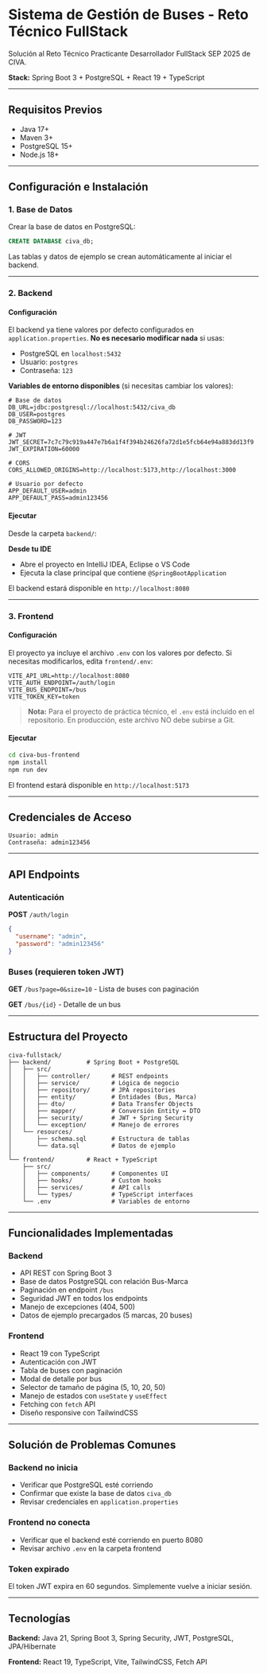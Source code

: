 # Sistema de Gestión de Buses - Reto Técnico FullStack

Solución al Reto Técnico Practicante Desarrollador FullStack SEP 2025 de CIVA.

**Stack:** Spring Boot 3 + PostgreSQL + React 19 + TypeScript

---

## Requisitos Previos

- Java 17+
- Maven 3+
- PostgreSQL 15+
- Node.js 18+

---

## Configuración e Instalación

### 1. Base de Datos

Crear la base de datos en PostgreSQL:

```sql
CREATE DATABASE civa_db;
```

Las tablas y datos de ejemplo se crean automáticamente al iniciar el backend.

---

### 2. Backend

#### Configuración

El backend ya tiene valores por defecto configurados en `application.properties`. **No es necesario modificar nada** si usas:

- PostgreSQL en `localhost:5432`
- Usuario: `postgres`
- Contraseña: `123`

**Variables de entorno disponibles** (si necesitas cambiar los valores):

```properties
# Base de datos
DB_URL=jdbc:postgresql://localhost:5432/civa_db
DB_USER=postgres
DB_PASSWORD=123

# JWT
JWT_SECRET=7c7c79c919a447e7b6a1f4f394b24626fa72d1e5fcb64e94a883dd13f9
JWT_EXPIRATION=60000

# CORS
CORS_ALLOWED_ORIGINS=http://localhost:5173,http://localhost:3000

# Usuario por defecto
APP_DEFAULT_USER=admin
APP_DEFAULT_PASS=admin123456
```

#### Ejecutar

Desde la carpeta `backend/`:

**Desde tu IDE**
- Abre el proyecto en IntelliJ IDEA, Eclipse o VS Code
- Ejecuta la clase principal que contiene `@SpringBootApplication`


El backend estará disponible en `http://localhost:8080`

---

### 3. Frontend

#### Configuración

El proyecto ya incluye el archivo `.env` con los valores por defecto. Si necesitas modificarlos, edita `frontend/.env`:

```env
VITE_API_URL=http://localhost:8080
VITE_AUTH_ENDPOINT=/auth/login
VITE_BUS_ENDPOINT=/bus
VITE_TOKEN_KEY=token
```
> **Nota:** Para el proyecto de práctica técnico, el `.env` está incluido en el repositorio. En producción, este archivo NO debe subirse a Git.

#### Ejecutar

```bash
cd civa-bus-frontend
npm install
npm run dev
```

El frontend estará disponible en `http://localhost:5173`

---

## Credenciales de Acceso

```
Usuario: admin
Contraseña: admin123456
```

---

## API Endpoints

### Autenticación

**POST** `/auth/login`
```json
{
  "username": "admin",
  "password": "admin123456"
}
```

### Buses (requieren token JWT)

**GET** `/bus?page=0&size=10` - Lista de buses con paginación

**GET** `/bus/{id}` - Detalle de un bus

---

## Estructura del Proyecto

```
civa-fullstack/
├── backend/          # Spring Boot + PostgreSQL
│   ├── src/
│   │   ├── controller/      # REST endpoints
│   │   ├── service/         # Lógica de negocio
│   │   ├── repository/      # JPA repositories
│   │   ├── entity/          # Entidades (Bus, Marca)
│   │   ├── dto/             # Data Transfer Objects
│   │   ├── mapper/          # Conversión Entity ↔ DTO
│   │   ├── security/        # JWT + Spring Security
│   │   └── exception/       # Manejo de errores
│   └── resources/
│       ├── schema.sql       # Estructura de tablas
│       └── data.sql         # Datos de ejemplo
│
└── frontend/         # React + TypeScript
    ├── src/
    │   ├── components/      # Componentes UI
    │   ├── hooks/           # Custom hooks
    │   ├── services/        # API calls
    │   └── types/           # TypeScript interfaces
    └── .env                 # Variables de entorno
```

---

## Funcionalidades Implementadas

### Backend
- API REST con Spring Boot 3
- Base de datos PostgreSQL con relación Bus-Marca
- Paginación en endpoint `/bus`
- Seguridad JWT en todos los endpoints
- Manejo de excepciones (404, 500)
- Datos de ejemplo precargados (5 marcas, 20 buses)

### Frontend
- React 19 con TypeScript
- Autenticación con JWT
- Tabla de buses con paginación
- Modal de detalle por bus
- Selector de tamaño de página (5, 10, 20, 50)
- Manejo de estados con `useState` y `useEffect`
- Fetching con `fetch` API
- Diseño responsive con TailwindCSS

---

## Solución de Problemas Comunes

### Backend no inicia
- Verificar que PostgreSQL esté corriendo
- Confirmar que existe la base de datos `civa_db`
- Revisar credenciales en `application.properties`

### Frontend no conecta
- Verificar que el backend esté corriendo en puerto 8080
- Revisar archivo `.env` en la carpeta frontend

### Token expirado
El token JWT expira en 60 segundos. Simplemente vuelve a iniciar sesión.

---

## Tecnologías

**Backend:** Java 21, Spring Boot 3, Spring Security, JWT, PostgreSQL, JPA/Hibernate

**Frontend:** React 19, TypeScript, Vite, TailwindCSS, Fetch API
